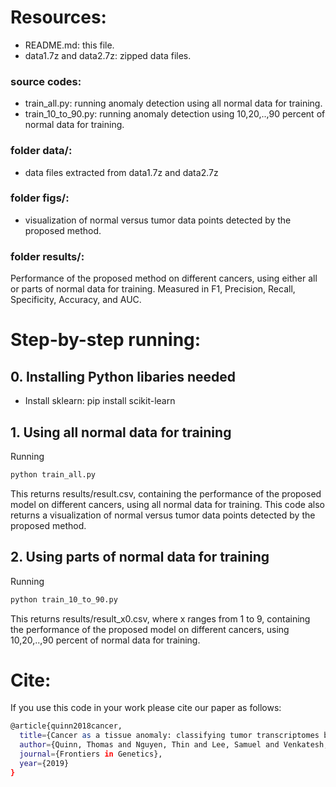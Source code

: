 # Resources:
+ README.md: this file.
+ data1.7z and data2.7z: zipped data files. 
###  source codes:
+ train_all.py: running anomaly detection using all normal data for training.
+ train_10_to_90.py: running anomaly detection using 10,20,..,90 percent of normal data for training.

### folder data/:
+ data files extracted from data1.7z and data2.7z

### folder figs/:
+ visualization of normal versus tumor data points detected by the proposed method.

### folder results/:
Performance of the proposed method on different cancers, using either all or parts of normal data for training. Measured in F1, Precision, Recall, Specificity, Accuracy, and AUC.


# Step-by-step running:

## 0. Installing Python libaries needed
+ Install sklearn: pip install scikit-learn

## 1. Using all normal data for training
Running
```sh
python train_all.py
```
This returns results/result.csv, containing the performance of the proposed model on different cancers, using all normal data for training.
This code also returns a visualization of normal versus tumor data points detected by the proposed method.

## 2. Using parts of normal data for training
Running 
```sh
python train_10_to_90.py
```
This returns results/result_x0.csv, where x ranges from 1 to 9, containing the performance of the proposed model on different cancers, using 10,20,..,90 percent of normal data for training.

# Cite:

If you use this code in your work please cite our paper as follows:
```sh
@article{quinn2018cancer,
  title={Cancer as a tissue anomaly: classifying tumor transcriptomes based only on healthy data},
  author={Quinn, Thomas and Nguyen, Thin and Lee, Samuel and Venkatesh, Svetha},
  journal={Frontiers in Genetics},
  year={2019}
}
```